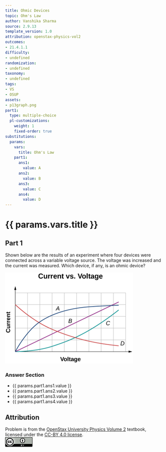```yaml
---
title: Ohmic Devices
topic: Ohm's Law
author: Vanshika Sharma
source: 2.9.13
template_version: 1.0
attribution: openstax-physics-vol2
outcomes:
- 21.4.1.1
difficulty:
- undefined
randomization:
- undefined
taxonomy:
- undefined
tags:
- VS
- OSUP
assets:
- p13graph.png
part1:
  type: multiple-choice
  pl-customizations:
    weight: 1
    fixed-order: true
substitutions:
  params:
    vars:
      title: Ohm's Law
    part1:
      ans1:
        value: A
      ans2:
        value: B
      ans3:
        value: C
      ans4:
        value: D
---
```

# {{ params.vars.title }}
## Part 1

Shown below are the results of an experiment where four devices were connected across a variable voltage source.
The voltage was increased and the current was measured.
Which device, if any, is an ohmic device?

<img src="p13graph.png">

### Answer Section

- {{ params.part1.ans1.value }}
- {{ params.part1.ans2.value }}
- {{ params.part1.ans3.value }}
- {{ params.part1.ans4.value }}

## Attribution

Problem is from the [OpenStax University Physics Volume 2](https://openstax.org/details/books/university-physics-volume-2) textbook, licensed under the [CC-BY 4.0 license](https://creativecommons.org/licenses/by/4.0/).<br>![Image representing the Creative Commons 4.0 BY license.](https://raw.githubusercontent.com/firasm/bits/master/by.png)